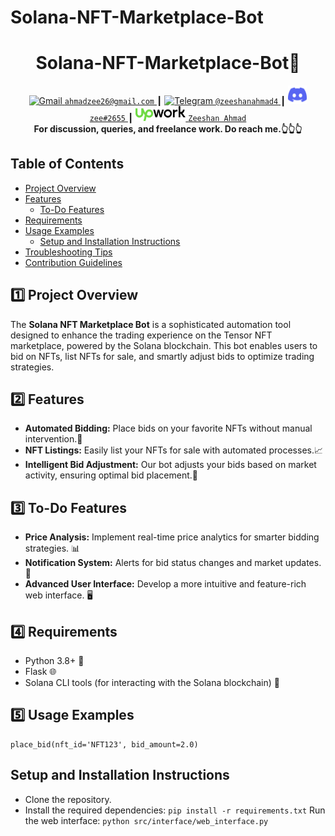 # Solana-NFT-Marketplace-Bot
<h1 align="center"> Solana-NFT-Marketplace-Bot🚀</h1>

<div align="center">
  <a href="https://mail.google.com/mail/u/?authuser=ahmadzee26@gmail.com">
    <img alt="Gmail" width="30px" src="https://edent.github.io/SuperTinyIcons/images/svg/gmail.svg" />
    <code>ahmadzee26@gmail.com</code>
  </a>
  <span> ┃ </span>
  
  <a href="https://t.me/zeeshanahmad4">
    <img alt="Telegram" width="30px" src="https://edent.github.io/SuperTinyIcons/images/svg/telegram.svg" />
    <code>@zeeshanahmad4</code>
  </a>
  <span> ┃ </span>
  
  <a href="https://discord.com">
    <img alt="Discord" width="30px" src="https://github.com/Zeeshanahmad4/RealEstateMate-WhatsApp-Group-Management-Bot/blob/main/discord-icon-svgrepo-com.svg" />
    <code>zee#2655</code>
  </a>
  <span> ┃ </span>
  
  <a href="https://www.upwork.com/freelancers/zeeshanahmad291">
    <img alt="Upwork" width="80px" src="https://github.com/Zeeshanahmad4/Zeeshanahmad4/blob/main/upwork.svg" />
    <code>Zeeshan Ahmad</code>
  </a>
  
  <br />
  <strong>For discussion, queries, and freelance work. Do reach me.👆👆👆</strong>
</div>

## Table of Contents
- [Project Overview](#1️⃣-project-overview)
- [Features](#2️⃣-features)
  - [To-Do Features](#3️⃣-to-do-features)
- [Requirements](#4️⃣-requirements)
- [Usage Examples](#5️⃣-usage-examples)
   - [Setup and Installation Instructions](#-setup-and-installation-instructions)
- [Troubleshooting Tips](#6️⃣-troubleshooting-tips)
- [Contribution Guidelines](#7️⃣-contribution-guidelines)


## 1️⃣ Project Overview

The **Solana NFT Marketplace Bot** is a sophisticated automation tool designed to enhance the trading experience on the Tensor NFT marketplace, powered by the Solana blockchain. This bot enables users to bid on NFTs, list NFTs for sale, and smartly adjust bids to optimize trading strategies.

## 2️⃣ Features

- **Automated Bidding:** Place bids on your favorite NFTs without manual intervention.🤑
- **NFT Listings:** Easily list your NFTs for sale with automated processes.📈
- **Intelligent Bid Adjustment:** Our bot adjusts your bids based on market activity, ensuring optimal bid placement.🔧

## 3️⃣ To-Do Features
- **Price Analysis:** Implement real-time price analytics for smarter bidding strategies. 📊
- **Notification System:** Alerts for bid status changes and market updates. 🔔
- **Advanced User Interface:** Develop a more intuitive and feature-rich web interface. 🖥️

## 4️⃣ Requirements
- Python 3.8+ 🐍
- Flask 🌐
- Solana CLI tools (for interacting with the Solana blockchain) 🔗

## 5️⃣ Usage Examples
```from src.bot.bidding import place_bid
place_bid(nft_id='NFT123', bid_amount=2.0)
```
## Setup and Installation Instructions

- Clone the repository.
- Install the required dependencies:
```pip install -r requirements.txt```
Run the web interface:
```python src/interface/web_interface.py```


